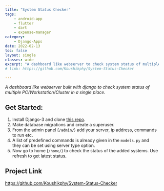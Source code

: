 ```yaml
---
title: "System Status Checker"
tags: 
    - android-app
    - flutter
    - dart
    - expense-manager
category:
    - Django-Apps
date: 2022-02-13
toc: false
layout: single
classes: wide
excerpt: "A dashboard like webserver to check system status of multiple PC/Workstation/Cluster in a single place."
# link: https://github.com/Koushikphy/System-Status-Checker

---
```


_A dashboard like webserver built with django to check system status of multiple PC/Workstation/Cluster in a single place._


## Get Started:
1. Install Django-3 and clone [this repo](https://github.com/Koushikphy/System-Status-Checker).
2. Make database migrations and create a superuser.
3. From the admin panel (`/admin/`) add your server, ip address, commands to run etc.
4. A list of predefined commands is already given in the `models.py` and they can be set using server type option.
5. Now go to home (`/home/`) to check the status of the added systems. Use refresh to get latest status.




## Project Link
<a href='https://github.com/Koushikphy/System-Status-Checker'>https://github.com/Koushikphy/System-Status-Checker</a>